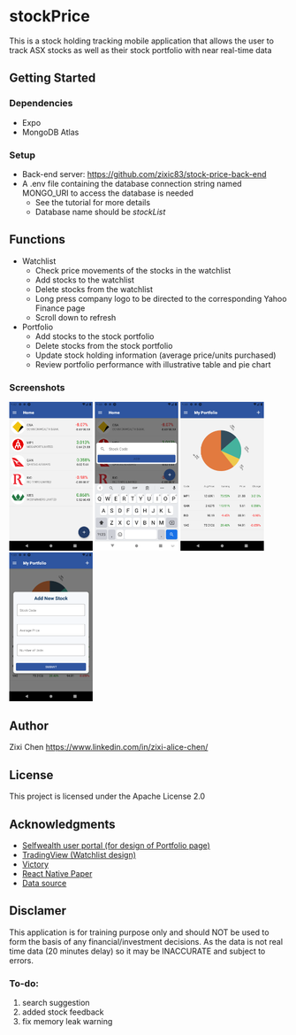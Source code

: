 # stockPrice

This is a stock holding tracking mobile application that allows the user to track ASX stocks as well as their stock portfolio with near real-time data

## Getting Started

### Dependencies

- Expo
- MongoDB Atlas

### Setup

- Back-end server: https://github.com/zixic83/stock-price-back-end
- A .env file containing the database connection string named MONGO_URI to access the database is needed
  - See the <a source='https://www.mongodb.com/basics/mongodb-atlas-tutorial'>tutorial</a> for more details
  - Database name should be <i>stockList</i>

## Functions

- Watchlist
  - Check price movements of the stocks in the watchlist
  - Add stocks to the watchlist
  - Delete stocks from the watchlist
  - Long press company logo to be directed to the corresponding Yahoo Finance page
  - Scroll down to refresh
- Portfolio
  - Add stocks to the stock portfolio
  - Delete stocks from the stock portfolio
  - Update stock holding information (average price/units purchased)
  - Review portfolio performance with illustrative table and pie chart

### Screenshots



<p float="left">
<img src="assets/screenshots/Screenshot_1637146337.png" width="30%" height="30%">
<img src="assets/screenshots/Screenshot_1637146386.png" width="30%" height="30%">
<img src="assets/screenshots/Screenshot_1637146414.png" width="30%" height="30%">
<img src="assets/screenshots/Screenshot_1637146420.png" width="30%" height="30%">
</p>

## Author

Zixi Chen
https://www.linkedin.com/in/zixi-alice-chen/

## License

This project is licensed under the Apache License 2.0

## Acknowledgments

- [Selfwealth user portal (for design of Portfolio page)](https://www.dadinvestor.com.au/selfwealth-review/)
- [TradingView (Watchlist design)](https://is5-ssl.mzstatic.com/image/thumb/Purple125/v4/9b/7d/94/9b7d9448-d810-81c8-5d35-8948f2cd9525/397ea517-a0be-443b-ad18-91de0cefb57d_3.png/750x750bb.jpeg)
- [Victory](https://github.com/FormidableLabs/victory)
- [React Native Paper](https://github.com/callstack/react-native-paper)
- [Data source](https://forums.whirlpool.net.au/archive/2678938)

## Disclamer

This application is for training purpose only and should NOT be used to form the basis of any financial/investment decisions. As the data is not real time data (20 minutes delay) so it may be INACCURATE and subject to errors.

### To-do:

1. search suggestion
1. added stock feedback
1. fix memory leak warning

